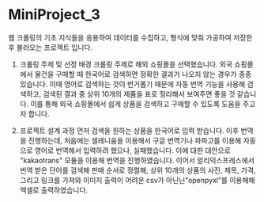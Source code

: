 # MiniProject_3

웹 크롤링의 기초 지식들을 응용하여 데이터를 수집하고, 형식에 맞춰 가공하여 저장한 후 불러오는 프로젝트 입니다.

1) 크롤링 주제 및 선정 배경
크롤링 주제로 해외 쇼핑몰을 선택했습니다. 외국 쇼핑몰에서 물건을 구매할 때 한국어로 검색하면 정확한 결과가 나오지 않는 경우가 종종 있습니다. 이때 영어로 검색하는 것이 번거롭기 때문에 자동 번역 기능을 사용해 검색하고, 검색된 결과 중 상위 10개의 제품을 표로 정리해서 보여주면 좋을 것 같습니다. 이를 통해 외국 쇼핑몰에서 쉽게 상품을 검색하고 구매할 수 있도록 도움을 주고자 합니다.

2) 프로젝트 설계 과정
먼저 검색을 원하는 상품을 한국어로 입력 받습니다.
이후 번역을 진행하는데, 처음에는 셀레니움을 이용해서 구글 번역기나 파파고를 이용해 자동으로 영어로 번역해서 입력하려 했으나, 실패했습니다. 이에 대한 대안으로 "kakaotrans" 모듈을 이용해 번역을 진행하였습니다.
이어서 알리익스프레스에서 번역 받은 단어를 검색해 판매 순서로 정렬해, 상위 10개의 상품의 사진, 제목, 가격, 그리고 링크를 가져와 이미지 출력이 어려운 csv가 아닌닌“openpyxl”를 이용해해 엑셀로 출력하였습니다.
